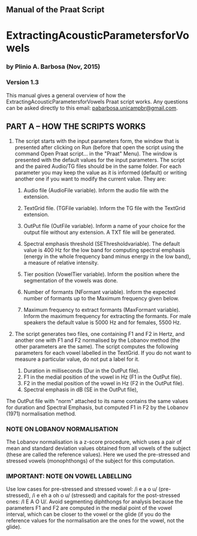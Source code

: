 ## Manual of the Praat Script
# ExtractingAcousticParametersforVowels
### by Plinio A. Barbosa (Nov, 2015)
### Version 1.3

This manual gives a general overview of how the ExtractingAcousticParametersforVowels Praat script works. Any questions can be asked directly to this email: pabarbosa.unicampbr@gmail.com.

## PART A – HOW THE SCRIPTS WORKS

1. The script starts with the input parameters form, the window that is presented after clicking on Run (before that open the script using the command Open Praat script... in the "Praat" Menu). The window is presented with the default values for the input parameters. The script and the paired Audio/TG files should be in the same folder. For each parameter you may keep the value as it is informed (default) or writing another one if you want to modify the current value. They are:

    1. Audio file (AudioFile variable). Inform the audio file with the extension.

    1. TextGrid file. (TGFile variable). Inform the TG file with the TextGrid extension.

    1. OutPut file (OutFile variable). Inform a name of your choice for the output file without any extension. A TXT file will be generated.

    1. Spectral emphasis threshold (SEThresholdvariable). The default value is 400 Hz for the low band for computing spectral emphasis (energy in the whole frequency band minus energy in the low band), a measure of relative intensity.

    1. Tier position (VowelTier variable). Inform the position where the segmentation of the vowels was done.

    1. Number of formants (NFormant variable). Inform the expected number of formants up to the Maximum frequency given below.

    1. Maximum frequency to extract formants (MaxFormant variable). Inform the maximum frequency for extracting the formants. For male speakers the default value is 5000 Hz and for females, 5500 Hz.

1. The script generates two files, one containing F1 and F2 in Hertz, and another one with F1 and F2 normalised by the Lobanov method (the other parameters are the same). The script computes the following parameters for each vowel labelled in the TextGrid. If you do not want to measure a particular value, do not put a label for it.

    1. Duration in milliseconds (Dur in the OutPut file).
    1. F1 in the medial position of the vowel in Hz (F1 in the OutPut file).
    1. F2 in the medial position of the vowel in Hz (F2 in the OutPut file).
    1. Spectral emphasis in dB (SE in the OutPut file),

The OutPut file with "norm" attached to its name contains the same values for duration and Spectral Emphasis, but computed F1 in F2 by the Lobanov (1971) normalisation method.


### NOTE ON LOBANOV NORMALISATION

The Lobanov normalisation is a z-score procedure, which uses a pair of mean and standard deviation values obtained from all vowels of the subject (these are called the reference values). Here we used the pre-stressed and stressed vowels (monophthongs) of the  subject for this computation.

### IMPORTANT: NOTE ON VOWEL LABELLING

Use low cases for pre-stressed and stressed vowel: /i e a o u/ (pre-stressed), /i e eh a oh o u/ (stressed) and capitals for the post-stressed ones: /I E A O U/. Avoid segmenting diphthongs for analysis because the parameters F1 and F2 are computed in the medial point of the vowel interval, which can be closer to the vowel or the glide (if you do the reference values for the normalisation are the ones for the vowel, not the glide).

